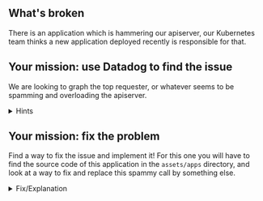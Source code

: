 ## What's broken

There is an application which is hammering our apiserver, our Kubernetes team
thinks a new application deployed recently is responsible for that.

## Your mission: use Datadog to find the issue

We are looking to graph the top requester, or whatever seems to
be spamming and overloading the apiserver.

<details>
<summary>Hints</summary>
The [Kubernetes audit logs](https://app.datadoghq.com/logs?cols=core_host%2Ccore_service&event&index=main&live=true&query=source%3Akubernetes.audit&stream_sort=desc) that we added earlier can be helpful to audit
whoever is making calls to the apiserver. You can use facets to filter on a
specific resources, URI or requester.<br/><br/>

Then click on "Analytics" in the logs view to display the log query as a metric.
</details>

## Your mission: fix the problem

Find a way to fix the issue and implement it! For this one you will have to find
the source code of this application in the `assets/apps` directory, and look at
a way to fix and replace this spammy call by something else.


<details>
<summary>Fix/Explanation</summary>
You can find in the application source code that it's listing pods with 2
methods: the first one is using a `List` request in a loop every second and the
other one is using a Kubernetes informer (a watch) which is only getting updates
whenever a pod is modified in Kubernetes, rather than requesting the list of all
pods all the time.<br/><br/>

In the source code this behavior is toggled by an env variable `USE_WATCH`, so
try to patch that in your `pod-lister` deployment and watch for the difference
in throughput to the apiserver.<br/><br/>

We included a sample patch as a solution:<br/><br/>
`kubectl patch deployment pod-lister --patch="$(cat assets/apps/fixes/pod-lister-fix.yaml)"`
</details>
